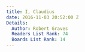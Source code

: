 ```yaml
---
title: I, Claudius
date: 2016-11-03 20:52:00 Z
Details:
  Author: Robert Graves
  Readers List Rank: 74
  Boards List Rank: 14
---
```


